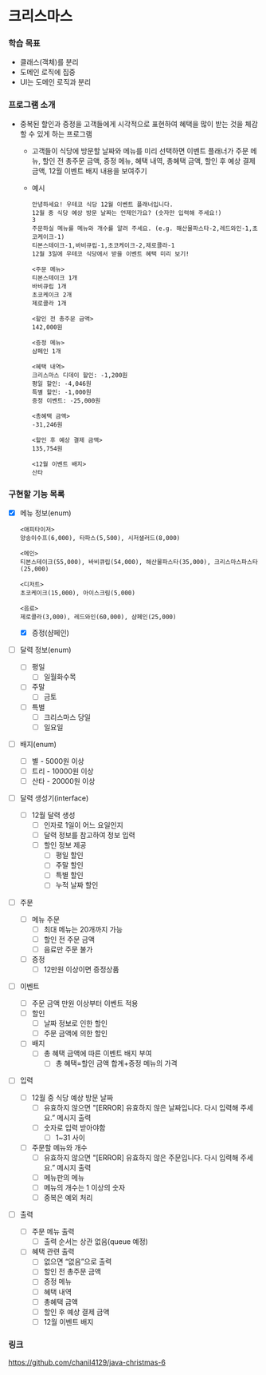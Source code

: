 # 크리스마스

### 학습 목표

- 클래스(객체)를 분리
- 도메인 로직에 집중
- UI는 도메인 로직과 분리

### 프로그램 소개

- 중복된 할인과 증정을 고객들에게 시각적으로 표현하여 혜택을 많이 받는 것을 체감할 수 있게 하는 프로그램
    - 고객들이 식당에 방문할 날짜와 메뉴를 미리 선택하면 이벤트 플래너가 주문 메뉴, 할인 전 총주문 금액, 증정 메뉴, 혜택 내역, 총혜택 금액, 할인 후 예상 결제 금액, 12월 이벤트 배지 내용을 보여주기
    - 예시

        ```
        안녕하세요! 우테코 식당 12월 이벤트 플래너입니다.
        12월 중 식당 예상 방문 날짜는 언제인가요? (숫자만 입력해 주세요!)
        3
        주문하실 메뉴를 메뉴와 개수를 알려 주세요. (e.g. 해산물파스타-2,레드와인-1,초코케이크-1)
        티본스테이크-1,바비큐립-1,초코케이크-2,제로콜라-1
        12월 3일에 우테코 식당에서 받을 이벤트 혜택 미리 보기!
         
        <주문 메뉴>
        티본스테이크 1개
        바비큐립 1개
        초코케이크 2개
        제로콜라 1개
         
        <할인 전 총주문 금액>
        142,000원
         
        <증정 메뉴>
        샴페인 1개
         
        <혜택 내역>
        크리스마스 디데이 할인: -1,200원
        평일 할인: -4,046원
        특별 할인: -1,000원
        증정 이벤트: -25,000원
         
        <총혜택 금액>
        -31,246원
         
        <할인 후 예상 결제 금액>
        135,754원
         
        <12월 이벤트 배지>
        산타
        ```


### 구현할 기능 목록

- [x]  메뉴 정보(enum)

   ```
   <애피타이저>
   양송이수프(6,000), 타파스(5,500), 시저샐러드(8,000)
   
   <메인>
   티본스테이크(55,000), 바비큐립(54,000), 해산물파스타(35,000), 크리스마스파스타(25,000)
   
   <디저트>
   초코케이크(15,000), 아이스크림(5,000)
   
   <음료>
   제로콜라(3,000), 레드와인(60,000), 샴페인(25,000)
   ```

    - [x]  증정(샴페인)
- [ ]  달력 정보(enum)
    - [ ]  평일
        - [ ]  일월화수목
    - [ ]  주말
        - [ ]  금토
    - [ ]  특별
        - [ ]  크리스마스 당일
        - [ ]  일요일
- [ ]  배지(enum)
    - [ ]  별 - 5000원 이상
    - [ ]  트리 - 10000원 이상
    - [ ]  산타 - 20000원 이상
- [ ]  달력 생성기(interface)
    - [ ]  12월 달력 생성
        - [ ]  인자로 1일이 어느 요일인지
        - [ ]  달력 정보를 참고하여 정보 입력
        - [ ]  할인 정보 제공
            - [ ]  평일 할인
            - [ ]  주말 할인
            - [ ]  특별 할인
            - [ ]  누적 날짜 할인
- [ ]  주문
    - [ ]  메뉴 주문
        - [ ]  최대 메뉴는 20개까지 가능
        - [ ]  할인 전 주문 금액
        - [ ]  음료만 주문 불가
    - [ ]  증정
        - [ ]  12만원 이상이면 증정상품
- [ ]  이벤트
    - [ ]  주문 금액 만원 이상부터 이벤트 적용
    - [ ]  할인
        - [ ]  날짜 정보로 인한 할인
        - [ ]  주문 금액에 의한 할인
    - [ ]  배지
        - [ ]  총 혜택 금액에 따른 이벤트 배지 부여
            - [ ]  총 혜택=할인 금액 합계+증정 메뉴의 가격
- [ ]  입력
    - [ ]  12월 중 식당 예상 방문 날짜
        - [ ]  유효하지 않으면 "[ERROR] 유효하지 않은 날짜입니다. 다시 입력해 주세요.” 메시지 출력
        - [ ]  숫자로 입력 받아야함
            - [ ]  1~31 사이
    - [ ]  주문할 메뉴와 개수
        - [ ]  유효하지 않으면 "[ERROR] 유효하지 않은 주문입니다. 다시 입력해 주세요.” 메시지 출력
        - [ ]  메뉴판의 메뉴
        - [ ]  메뉴의 개수는 1 이상의 숫자
        - [ ]  중복은 예외 처리
- [ ]  출력
    - [ ]  주문 메뉴 출력
        - [ ]  출력 순서는 상관 없음(queue 예정)
    - [ ]  혜택 관련 출력
        - [ ]  없으면 “없음”으로 출력
        - [ ]  할인 전 총주문 금액
        - [ ]  증정 메뉴
        - [ ]  혜택 내역
        - [ ]  총혜택 금액
        - [ ]  할인 후 예상 결제 금액
        - [ ]  12월 이벤트 배지

### 링크

https://github.com/chanil4129/java-christmas-6